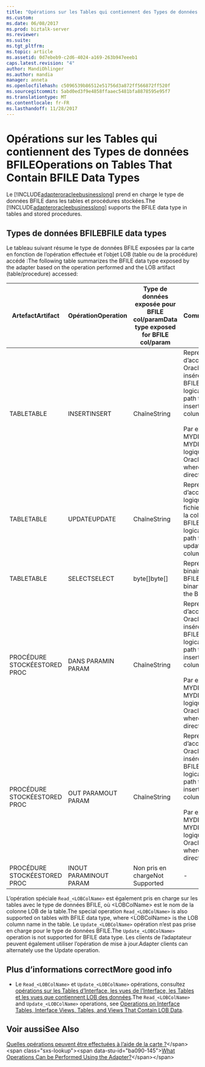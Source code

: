 ```yaml
---
title: "Opérations sur les Tables qui contiennent des Types de données BFILE | Documents Microsoft"
ms.custom: 
ms.date: 06/08/2017
ms.prod: biztalk-server
ms.reviewer: 
ms.suite: 
ms.tgt_pltfrm: 
ms.topic: article
ms.assetid: 0d7ebeb9-c2d6-4024-a169-263b947eeeb1
caps.latest.revision: "4"
author: MandiOhlinger
ms.author: mandia
manager: anneta
ms.openlocfilehash: c5096539b86512e51756d3a872ff566872ff520f
ms.sourcegitcommit: 5abd0ed3f9e4858ffaaec5481bfa8878595e95f7
ms.translationtype: MT
ms.contentlocale: fr-FR
ms.lasthandoff: 11/28/2017
---
```

# <a name="operations-on-tables-that-contain-bfile-data-types"></a><span data-ttu-id="ba090-102">Opérations sur les Tables qui contiennent des Types de données BFILE</span><span class="sxs-lookup"><span data-stu-id="ba090-102">Operations on Tables That Contain BFILE Data Types</span></span>
<span data-ttu-id="ba090-103">Le [!INCLUDE[adapteroracleebusinesslong](../../includes/adapteroracleebusinesslong-md.md)] prend en charge le type de données BFILE dans les tables et procédures stockées.</span><span class="sxs-lookup"><span data-stu-id="ba090-103">The [!INCLUDE[adapteroracleebusinesslong](../../includes/adapteroracleebusinesslong-md.md)] supports the BFILE data type in tables and stored procedures.</span></span> 

## <a name="bfile-data-types"></a><span data-ttu-id="ba090-104">Types de données BFILE</span><span class="sxs-lookup"><span data-stu-id="ba090-104">BFILE data types</span></span>
<span data-ttu-id="ba090-105">Le tableau suivant résume le type de données BFILE exposées par la carte en fonction de l’opération effectuée et l’objet LOB (table ou de la procédure) accédé :</span><span class="sxs-lookup"><span data-stu-id="ba090-105">The following table summarizes the BFILE data type exposed by the adapter based on the operation performed and the LOB artifact (table/procedure) accessed:</span></span>  
  
|<span data-ttu-id="ba090-106">Artefact</span><span class="sxs-lookup"><span data-stu-id="ba090-106">Artifact</span></span>|<span data-ttu-id="ba090-107">Opération</span><span class="sxs-lookup"><span data-stu-id="ba090-107">Operation</span></span>|<span data-ttu-id="ba090-108">Type de données exposée pour BFILE col/param</span><span class="sxs-lookup"><span data-stu-id="ba090-108">Data type exposed for BFILE col/param</span></span>|<span data-ttu-id="ba090-109">Commentaires</span><span class="sxs-lookup"><span data-stu-id="ba090-109">Comments</span></span>|  
|--------------|---------------|--------------------------------------------|--------------|  
|<span data-ttu-id="ba090-110">TABLE</span><span class="sxs-lookup"><span data-stu-id="ba090-110">TABLE</span></span>|<span data-ttu-id="ba090-111">INSERT</span><span class="sxs-lookup"><span data-stu-id="ba090-111">INSERT</span></span>|<span data-ttu-id="ba090-112">Chaîne</span><span class="sxs-lookup"><span data-stu-id="ba090-112">String</span></span>|<span data-ttu-id="ba090-113">Représente le chemin d’accès de répertoire Oracle logique du fichier à insérer dans la colonne BFILE</span><span class="sxs-lookup"><span data-stu-id="ba090-113">Represents the logical Oracle directory path to the file to be inserted into the BFILE column</span></span><br /><br /> <span data-ttu-id="ba090-114">Par ex.</span><span class="sxs-lookup"><span data-stu-id="ba090-114">E.g.</span></span> <span data-ttu-id="ba090-115">MYDIR/screen.jpg où MYDIR est un répertoire logique dans Oracle</span><span class="sxs-lookup"><span data-stu-id="ba090-115">MYDIR/screen.jpg where MYDIR is a logical directory in Oracle</span></span>|  
|<span data-ttu-id="ba090-116">TABLE</span><span class="sxs-lookup"><span data-stu-id="ba090-116">TABLE</span></span>|<span data-ttu-id="ba090-117">UPDATE</span><span class="sxs-lookup"><span data-stu-id="ba090-117">UPDATE</span></span>|<span data-ttu-id="ba090-118">Chaîne</span><span class="sxs-lookup"><span data-stu-id="ba090-118">String</span></span>|<span data-ttu-id="ba090-119">Représente le chemin d’accès de répertoire logique Oracle pour le fichier de mise à jour dans la colonne BFILE</span><span class="sxs-lookup"><span data-stu-id="ba090-119">Represents the logical Oracle directory path to the file to be updated into the BFILE column</span></span>|  
|<span data-ttu-id="ba090-120">TABLE</span><span class="sxs-lookup"><span data-stu-id="ba090-120">TABLE</span></span>|<span data-ttu-id="ba090-121">SELECT</span><span class="sxs-lookup"><span data-stu-id="ba090-121">SELECT</span></span>|<span data-ttu-id="ba090-122">byte[]</span><span class="sxs-lookup"><span data-stu-id="ba090-122">byte[]</span></span>|<span data-ttu-id="ba090-123">Représente les données binaires constituant BFILE</span><span class="sxs-lookup"><span data-stu-id="ba090-123">Represents the binary data constituting the BFILE</span></span>|  
|<span data-ttu-id="ba090-124">PROCÉDURE STOCKÉE</span><span class="sxs-lookup"><span data-stu-id="ba090-124">STORED PROC</span></span>|<span data-ttu-id="ba090-125">DANS PARAM</span><span class="sxs-lookup"><span data-stu-id="ba090-125">IN PARAM</span></span>|<span data-ttu-id="ba090-126">Chaîne</span><span class="sxs-lookup"><span data-stu-id="ba090-126">String</span></span>|<span data-ttu-id="ba090-127">Représente le chemin d’accès de répertoire Oracle logique du fichier à insérer dans la colonne BFILE</span><span class="sxs-lookup"><span data-stu-id="ba090-127">Represents the logical Oracle directory path to the file to be inserted into the BFILE column</span></span><br /><br /> <span data-ttu-id="ba090-128">Par ex.</span><span class="sxs-lookup"><span data-stu-id="ba090-128">E.g.</span></span> <span data-ttu-id="ba090-129">MYDIR/screen.jpg où MYDIR est un répertoire logique dans Oracle</span><span class="sxs-lookup"><span data-stu-id="ba090-129">MYDIR/screen.jpg where MYDIR is a logical directory in Oracle</span></span>|  
|<span data-ttu-id="ba090-130">PROCÉDURE STOCKÉE</span><span class="sxs-lookup"><span data-stu-id="ba090-130">STORED PROC</span></span>|<span data-ttu-id="ba090-131">OUT PARAM</span><span class="sxs-lookup"><span data-stu-id="ba090-131">OUT PARAM</span></span>|<span data-ttu-id="ba090-132">Chaîne</span><span class="sxs-lookup"><span data-stu-id="ba090-132">String</span></span>|<span data-ttu-id="ba090-133">Représente le chemin d’accès de répertoire Oracle logique du fichier à insérer dans la colonne BFILE</span><span class="sxs-lookup"><span data-stu-id="ba090-133">Represents the logical Oracle directory path to the file to be inserted into the BFILE column</span></span><br /><br /> <span data-ttu-id="ba090-134">Par ex.</span><span class="sxs-lookup"><span data-stu-id="ba090-134">E.g.</span></span> <span data-ttu-id="ba090-135">MYDIR/screen.jpg où MYDIR est un répertoire logique dans Oracle</span><span class="sxs-lookup"><span data-stu-id="ba090-135">MYDIR/screen.jpg where MYDIR is a logical directory in Oracle</span></span>|  
|<span data-ttu-id="ba090-136">PROCÉDURE STOCKÉE</span><span class="sxs-lookup"><span data-stu-id="ba090-136">STORED PROC</span></span>|<span data-ttu-id="ba090-137">INOUT PARAM</span><span class="sxs-lookup"><span data-stu-id="ba090-137">INOUT PARAM</span></span>|<span data-ttu-id="ba090-138">Non pris en charge</span><span class="sxs-lookup"><span data-stu-id="ba090-138">Not Supported</span></span>|-|  
  
 <span data-ttu-id="ba090-139">L’opération spéciale `Read_<LOBColName>` est également pris en charge sur les tables avec le type de données BFILE, où \<LOBColName\> est le nom de la colonne LOB de la table.</span><span class="sxs-lookup"><span data-stu-id="ba090-139">The special operation `Read_<LOBColName>` is also supported on tables with BFILE data type, where \<LOBColName\> is the LOB column name in the table.</span></span> <span data-ttu-id="ba090-140">Le `Update_<LOBColName>` opération n’est pas prise en charge pour le type de données BFILE.</span><span class="sxs-lookup"><span data-stu-id="ba090-140">The `Update_<LOBColName>` operation is not supported for BFILE data type.</span></span> <span data-ttu-id="ba090-141">Les clients de l’adaptateur peuvent également utiliser l’opération de mise à jour.</span><span class="sxs-lookup"><span data-stu-id="ba090-141">Adapter clients can alternately use the Update operation.</span></span>  
  
## <a name="more-good-info"></a><span data-ttu-id="ba090-142">Plus d’informations correct</span><span class="sxs-lookup"><span data-stu-id="ba090-142">More good info</span></span>  
  
-   <span data-ttu-id="ba090-143">Le `Read_<LOBColName>` et `Update_<LOBColName>` opérations, consultez [opérations sur les Tables d’Interface, les vues de l’Interface, les Tables et les vues que contiennent LOB des données](../../adapters-and-accelerators/adapter-oracle-ebs/read-and-update-on-interface-tables-and-views-with-large-object-data-types.md).</span><span class="sxs-lookup"><span data-stu-id="ba090-143">The `Read_<LOBColName>` and `Update_<LOBColName>` operations, see [Operations on Interface Tables, Interface Views, Tables, and Views That Contain LOB Data](../../adapters-and-accelerators/adapter-oracle-ebs/read-and-update-on-interface-tables-and-views-with-large-object-data-types.md).</span></span>  
  
## <a name="see-also"></a><span data-ttu-id="ba090-144">Voir aussi</span><span class="sxs-lookup"><span data-stu-id="ba090-144">See Also</span></span>  
 <span data-ttu-id="ba090-145">[Quelles opérations peuvent être effectuées à l’aide de la carte ?](https://msdn.microsoft.com/library/cc185219(v=bts.10).aspx)</span><span class="sxs-lookup"><span data-stu-id="ba090-145">[What Operations Can be Performed Using the Adapter?](https://msdn.microsoft.com/library/cc185219(v=bts.10).aspx)</span></span>